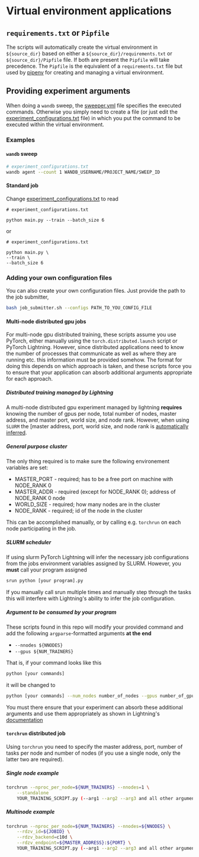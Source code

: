 # Virtual environment applications

## `requirements.txt` or `Pipfile`

The scripts will automatically create the virtual environment in `${source_dir}`
based on either a `${source_dir}/requirements.txt` or `${source_dir}/Pipfile`
file. If both are present the `Pipfile` will take precedence. The `Pipfile` is
the equivalent of a `requirements.txt` file but used by
[pipenv](https://pipenv.pypa.io/en/latest/) for creating and managing a
virtual environment.

## Providing experiment arguments

When doing a `wandb` sweep, the [sweeper.yml] file specifies the executed
commands. Otherwise you simply need to create a file (or just edit the
[experiment_configurations.txt] file) in which you put the command to be
executed within the virtual environment.

### Examples

#### `wandb` sweep

``` bash
# experiment_configurations.txt
wandb agent --count 1 WANDB_USERNAME/PROJECT_NAME/SWEEP_ID
```

#### Standard job

Change [experiment_configurations.txt] to read

``` text
# experiment_configurations.txt

python main.py --train --batch_size 6
```

or

``` text
# experiment_configurations.txt

python main.py \
--train \
--batch_size 6
```

### Adding your own configuration files

You can also create your own configuration files. Just provide the path to the
job submitter,

``` bash
bash job_submitter.sh --configs PATH_TO_YOU_CONFIG_FILE
```

#### Multi-node distributed gpu jobs

For multi-node gpu distributed training, these scripts assume you use PyTorch,
either manually using the `torch.distributed.launch` script or PyTorch
Lightning. However, since distributed applications need to know the number of
processes that communicate as well as where they are running etc. this
information must be provided somehow. The format for doing this depends on which
approach is taken, and these scripts force you to ensure that your application
can absorb additional arguments appropriate for each approach.

##### Distributed training managed by Lightning

A multi-node distributed gpu experiment managed by lightning **requires**
knowing the number of gpus per node, total number of nodes, master address, and
master port, world size, and node rank. However, when using `SLURM` the [master
address, port, world size, and node rank is [automatically
inferred](https://pytorch-lightning.readthedocs.io/en/stable/clouds/cluster.html#slurm-managed-cluster).

##### General purpose cluster

The only thing required is to make sure the following environement variables are
set:

- MASTER_PORT - required; has to be a free port on machine with NODE_RANK 0
- MASTER_ADDR - required (except for NODE_RANK 0); address of NODE_RANK 0 node
- WORLD_SIZE - required; how many nodes are in the cluster
- NODE_RANK - required; id of the node in the cluster

This can be accomplished manually, or by calling e.g. `torchrun` on each node
participating in the job.

##### SLURM scheduler

If using slurm PyTorch Lightning will infer the necessary job configurations
from the jobs environment variables assigned by SLURM. However, you **must**
call your program assigned

``` bash
srun python [your program].py
```

If you manually call srun multiple times and manually step through the tasks
this will interfere with Lightning's ability to infer the job configuration.

##### Argument to be consumed by your program

These scripts found in this repo will modify your provided command and add the
following `argparse`-formatted arguments **at the end**

- `--nnodes ${NNODES}`
- `--gpus ${NUM_TRAINERS}`

That is, if your command looks like this

```bash
python [your commands]
```
it will be changed to

```bash
python [your commands] --num_nodes number_of_nodes --gpus number_of_gpus_per_node 
```

You must there ensure that your experiment can absorb these additional arguments
and use them appropriately as shown in Lightning's
[documentation](https://pytorch-lightning.readthedocs.io/en/stable/clouds/cluster.html)

#### `torchrun` distributed job

Using `torchrun` you need to specify the master address, port, number of tasks
per node and number of nodes (if you use a single node, only the latter two are
required).

##### Single node example

``` bash
torchrun --nproc_per_node=${NUM_TRAINERS} --nnodes=1 \
    --standalone
    YOUR_TRAINING_SCRIPT.py (--arg1 --arg2 --arg3 and all other arguments of your training script)
```
##### Multinode example

``` bash
torchrun --nproc_per_node=${NUM_TRAINERS} --nnodes=${NNODES} \
    --rdzv_id=${JOBID} \
    --rdzv_backend=c10d \
    --rdzv_endpoint=${MASTER_ADDRESS}:${PORT} \
    YOUR_TRAINING_SCRIPT.py (--arg1 --arg2 --arg3 and all other arguments of your training script)
```

[experiment_configurations.txt]: ../experiment_configurations.txt
[sweeper.yml]: ../sweeper.yml
